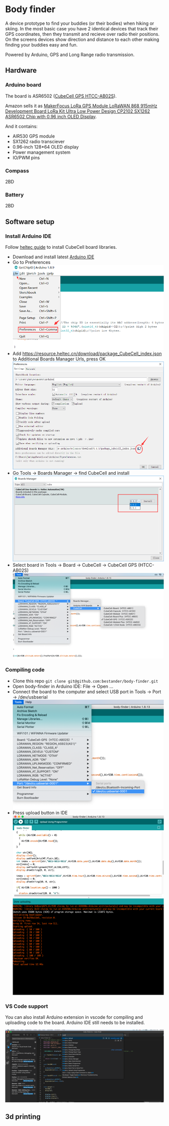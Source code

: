 # Body finder

A device prototype to find your buddies (or their bodies) when hiking or skiing.
In the most basic case you have 2 identical devices that track their GPS coordinates, then they transmit and recieve  over radio their positions.
On the screens devices show direction and distance to each other making finding your buddies easy and fun.

Powered by Arduino, GPS and Long Range radio transmission.

## Hardware

### Arduino board

The board is ASR6502 ([CubeCell GPS HTCC-AB02S](https://heltec-automation-docs.readthedocs.io/en/latest/cubecell/dev-board/htcc-ab02s/hardware_update_log.html#v1)).

Amazon sells it as [MakerFocus LoRa GPS Module LoRaWAN 868 915mHz Development Board LoRa Kit Ultra Low Power Design CP2102 SX1262 ASR6502 Chip with 0.96 inch OLED Display](https://www.amazon.com/gp/product/B089YFZQQK/ref=ppx_yo_dt_b_asin_title_o05_s00?ie=UTF8&psc=1).

And it contains:
- AIR530 GPS module
- SX1262 radio transciever
- 0.96-inch 128*64 OLED display
- Power management  system
- IO/PWM pins

### Compass

2BD

### Battery

2BD

## Software setup

### Install Arduino IDE

Follow [heltec guide](https://heltec-automation-docs.readthedocs.io/en/latest/cubecell/quick_start.html#install-cubecell-relevant-framework) to install CubeCell board libraries.

- Download and install latest [Arduino IDE](https://www.arduino.cc/en/software)
- Go to Preferences
![Preferences](resources/pref.png?raw=true)
- Add https://resource.heltec.cn/download/package_CubeCell_index.json to Additional Boards Manager Urls, press OK
![Preferences Boards](resources/boards.png?raw=true)
- Go Tools -> Boards Manager -> find CubeCell and install
![Install CubeCell library](resources/install.png?raw=true)
- Select board in Tools -> Board -> CubeCell -> CubeCell GPS (HTCC-AB02S)
![Select CubeCell GPS board](resources/htcc-ab02s.png?raw=true)

### Compiling code

- Clone this repo `git clone git@github.com:bestander/body-finder.git`
- Open body-finder in Arduino IDE: File -> Open ...
- Connect the board to the computer and select USB port in Tools -> Port -> /dev/usbserial
![Select USB Port](resources/port.png?raw=true)
- Press upload button in IDE
![Upload](resources/upload.png?raw=true)

### VS Code support

You can also install Arduino extension in vscode for compiling and uploading code to the board.
Arduino IDE still needs to be installed.

![VS Code](resources/vscode.png?raw=true)

## 3d printing

